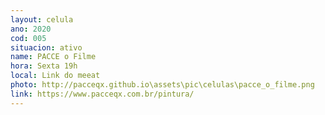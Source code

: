 ```yaml
---
layout: celula
ano: 2020
cod: 005
situacion: ativo
name: PACCE o Filme
hora: Sexta 19h
local: Link do meeat
photo: http://pacceqx.github.io\assets\pic\celulas\pacce_o_filme.png
link: https://www.pacceqx.com.br/pintura/
---
```


